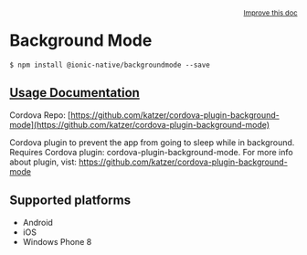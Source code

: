 
<a style="float:right;font-size:12px;" href="http://github.com/driftyco/ionic-native/edit/master/src/@ionic-native/plugins/backgroundmode/index.ts#L34">
  Improve this doc
</a>

# Background Mode
<!-- end header block -->

```
$ npm install @ionic-native/backgroundmode --save
```

## [Usage Documentation](https://ionicframework.com/docs/v2/native/backgroundmode/)

Cordova Repo: [https://github.com/katzer/cordova-plugin-background-mode](https://github.com/katzer/cordova-plugin-background-mode)

<!-- description -->
Cordova plugin to prevent the app from going to sleep while in background.
Requires Cordova plugin: cordova-plugin-background-mode. For more info about plugin, vist: https://github.com/katzer/cordova-plugin-background-mode

<!-- @platforms tag -->
## Supported platforms

- Android
- iOS
- Windows Phone 8

<!-- @platforms tag end -->
<!-- end for prop in method.decorators[0].argumentInfo -->
<!-- end content block -->
<!-- end body block -->
